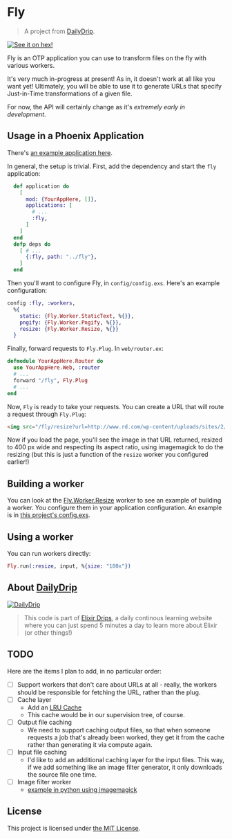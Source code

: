 # Fly
> A project from [DailyDrip](https://www.dailydrip.com).

[![See it on hex!](https://img.shields.io/hexpm/dt/fly.svg)](http://hex.pm/packages/fly)

Fly is an OTP application you can use to transform files on the fly with various
workers.

It's very much in-progress at present!  As in, it doesn't work at all like you
want yet!  Ultimately, you will be able to use it to generate URLs that specify
Just-in-Time transformations of a given file.

For now, the API will certainly change as it's *extremely early in development*.

## Usage in a Phoenix Application

There's [an example application here](http://github.com/dailydrip/fly_example).

In general, the setup is trivial.  First, add the dependency and start the `fly`
application:

```elixir
  def application do
    [
      mod: {YourAppHere, []},
      applications: [
        # ...
        :fly,
      ]
    ]
  end
  defp deps do
    [ # ...
      {:fly, path: "../fly"},
    ]
  end
```

Then you'll want to configure Fly, in `config/config.exs`.  Here's an example
configuration:

```elixir
config :fly, :workers,
  %{
    static: {Fly.Worker.StaticText, %{}},
    pngify: {Fly.Worker.Pngify, %{}},
    resize: {Fly.Worker.Resize, %{}}
  }
```

Finally, forward requests to `Fly.Plug`.  In `web/router.ex`:

```elixir
defmodule YourAppHere.Router do
  use YourAppHere.Web, :router
  # ...
  forward "/fly", Fly.Plug
  # ...
end
```

Now, `Fly` is ready to take your requests.  You can create a URL that will route
a request through `Fly.Plug`:

```html
<img src="/fly/resize?url=http://www.rd.com/wp-content/uploads/sites/2/2016/04/01-cat-wants-to-tell-you-laptop.jpg&size=400x" />
```

Now if you load the page, you'll see the image in that URL returned, resized to
400 px wide and respecting its aspect ratio, using imagemagick to do the
resizing (but this is just a function of the `resize` worker you configured
earlier!)

## Building a worker

You can look at the [Fly.Worker.Resize](lib/fly/worker/resize.ex) worker to see
an example of building a worker.  You configure them in your application
configuration.  An example is in [this project's config.exs](config/config.exs).

## Using a worker

You can run workers directly:

```elixir
Fly.run(:resize, input, %{size: "100x"})
```

## About [DailyDrip](https://www.dailydrip.com)

[![DailyDrip](https://github.com/dailydrip/fly/raw/master/assets/dailydrip.png)](https://www.dailydrip.com)

> This code is part of [Elixir Drips](https://www.dailydrip.com/topics/elixir/),
> a daily continous learning website where you can just spend 5 minutes a day to
> learn more about Elixir (or other things!)

## TODO

Here are the items I plan to add, in no particular order:

- [ ] Support workers that don't care about URLs at all - really, the workers
  should be responsible for fetching the URL, rather than the plug.
- [ ] Cache layer
  - Add an [LRU Cache](https://en.wikipedia.org/wiki/Cache_replacement_policies#LRU)
  - This cache would be in our supervision tree, of course.
- [ ] Output file caching
  - We need to support caching output files, so that when someone requests a
    job that's already been worked, they get it from the cache rather than
    generating it via compute again.
- [ ] Input file caching
  - I'd like to add an additional caching layer for the input files.  This way,
    if we add something like an image filter generator, it only downloads the
    source file one time.
- [ ] Image filter worker
  - [example in python using imagemagick](https://github.com/acoomans/instagram-filters)

## License

This project is licensed under [the MIT License](./LICENSE).
